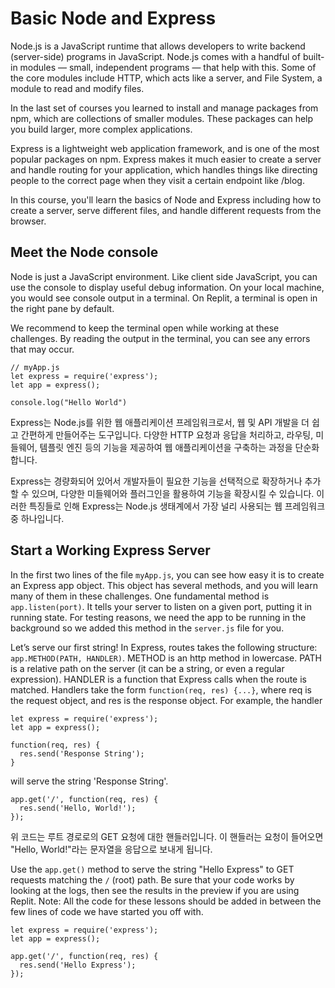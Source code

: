 # Basic Node and Express
Node.js is a JavaScript runtime that allows developers to write backend (server-side) programs in JavaScript. Node.js comes with a handful of built-in modules — small, independent programs — that help with this. Some of the core modules include HTTP, which acts like a server, and File System, a module to read and modify files.

In the last set of courses you learned to install and manage packages from npm, which are collections of smaller modules. These packages can help you build larger, more complex applications.

Express is a lightweight web application framework, and is one of the most popular packages on npm. Express makes it much easier to create a server and handle routing for your application, which handles things like directing people to the correct page when they visit a certain endpoint like /blog.

In this course, you'll learn the basics of Node and Express including how to create a server, serve different files, and handle different requests from the browser.

## Meet the Node console
Node is just a JavaScript environment. Like client side JavaScript, you can use the console to display useful debug information. On your local machine, you would see console output in a terminal. On Replit, a terminal is open in the right pane by default.

We recommend to keep the terminal open while working at these challenges. By reading the output in the terminal, you can see any errors that may occur.
```
// myApp.js
let express = require('express');
let app = express();

console.log("Hello World")
```

Express는 Node.js를 위한 웹 애플리케이션 프레임워크로서, 웹 및 API 개발을 더 쉽고 간편하게 만들어주는 도구입니다. 다양한 HTTP 요청과 응답을 처리하고, 라우팅, 미들웨어, 템플릿 엔진 등의 기능을 제공하여 웹 애플리케이션을 구축하는 과정을 단순화합니다.  

Express는 경량화되어 있어서 개발자들이 필요한 기능을 선택적으로 확장하거나 추가할 수 있으며, 다양한 미들웨어와 플러그인을 활용하여 기능을 확장시킬 수 있습니다. 이러한 특징들로 인해 Express는 Node.js 생태계에서 가장 널리 사용되는 웹 프레임워크 중 하나입니다.

## Start a Working Express Server
In the first two lines of the file `myApp.js`, you can see how easy it is to create an Express app object. This object has several methods, and you will learn many of them in these challenges. One fundamental method is `app.listen(port)`. It tells your server to listen on a given port, putting it in running state. For testing reasons, we need the app to be running in the background so we added this method in the `server.js` file for you.

Let’s serve our first string! In Express, routes takes the following structure: `app.METHOD(PATH, HANDLER)`. METHOD is an http method in lowercase. PATH is a relative path on the server (it can be a string, or even a regular expression). HANDLER is a function that Express calls when the route is matched. Handlers take the form `function(req, res) {...}`, where req is the request object, and res is the response object. For example, the handler
```
let express = require('express');
let app = express();
```
```
function(req, res) {
  res.send('Response String');
}
```
will serve the string 'Response String'.  

```
app.get('/', function(req, res) {
  res.send('Hello, World!');
});
```  
위 코드는 루트 경로로의 GET 요청에 대한 핸들러입니다. 이 핸들러는 요청이 들어오면 "Hello, World!"라는 문자열을 응답으로 보내게 됩니다.  

Use the `app.get()` method to serve the string "Hello Express" to GET requests matching the `/` (root) path. Be sure that your code works by looking at the logs, then see the results in the preview if you are using Replit.
Note: All the code for these lessons should be added in between the few lines of code we have started you off with.
```
let express = require('express');
let app = express();

app.get('/', function(req, res) {
  res.send('Hello Express');
});
```
